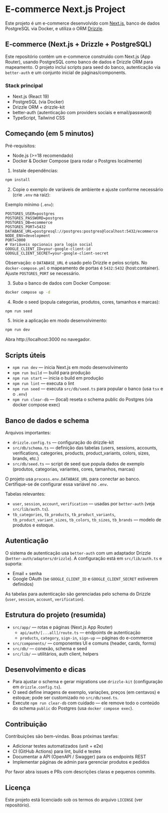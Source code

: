# E-commerce Next.js Project

Este projeto é um e-commerce desenvolvido com [Next.js](https://nextjs.org), banco de dados PostgreSQL via Docker, e utiliza o ORM [Drizzle](https://orm.drizzle.team/).

## E-commerce (Next.js + Drizzle + PostgreSQL)

Este repositório contém um e-commerce construído com Next.js (App Router), usando PostgreSQL como banco de dados e Drizzle ORM para mapeamento. O projeto inclui scripts para seed do banco, autenticação via `better-auth` e um conjunto inicial de páginas/components.

### Stack principal

- Next.js  (React 19)
- PostgreSQL (via Docker)
- Drizzle ORM + drizzle-kit
- better-auth (autenticação com providers sociais e email/password)
- TypeScript, Tailwind CSS

## Começando (em 5 minutos)

Pré-requisitos:

- Node.js (>=18 recomendado)
- Docker & Docker Compose (para rodar o Postgres localmente)

1) Instale dependências:

```bash
npm install
```

2) Copie o exemplo de variáveis de ambiente e ajuste conforme necessário (crie `.env` na raiz):

Exemplo mínimo (`.env`):

```env
POSTGRES_USER=postgres
POSTGRES_PASSWORD=postgres
POSTGRES_DB=ecommerce
POSTGRES_PORT=5432
DATABASE_URL=postgresql://postgres:postgres@localhost:5432/ecommerce
NODE_ENV=development
PORT=3000
# Variáveis opcionais para login social
GOOGLE_CLIENT_ID=your-google-client-id
GOOGLE_CLIENT_SECRET=your-google-client-secret
```

Observação: o `DATABASE_URL` é usado pelo Drizzle e pelos scripts. No `docker-compose.yml` o mapeamento de portas é `5432:5432` (host:container). Ajuste `POSTGRES_PORT` se necessário.

3) Suba o banco de dados com Docker Compose:

```bash
docker compose up -d
```

4) Rode o seed (popula categorias, produtos, cores, tamanhos e marcas):

```bash
npm run seed
```

5) Inicie a aplicação em modo desenvolvimento:

```bash
npm run dev
```

Abra http://localhost:3000 no navegador.

## Scripts úteis

- `npm run dev` — inicia Next.js em modo desenvolvimento
- `npm run build` — build para produção
- `npm run start` — inicia o build em produção
- `npm run lint` — executa o lint
- `npm run seed` — executa `src/db/seed.ts` para popular o banco (usa `tsx` e o `.env`)
- `npm run clear-db` — (local) reseta o schema public do Postgres (via docker compose exec)

## Banco de dados e schema

Arquivos importantes:

- `drizzle.config.ts` — configuração do drizzle-kit
- `src/db/schema.ts` — definição das tabelas (users, sessions, accounts, verifications, categories, products, product_variants, colors, sizes, brands, etc.)
- `src/db/seed.ts` — script de seed que popula dados de exemplo (produtos, categorias, variantes, cores, tamanhos, marcas)

O projeto usa `process.env.DATABASE_URL` para conectar ao banco. Certifique-se de configurar essa variável no `.env`.

Tabelas relevantes:

- `user`, `session`, `account`, `verification` — usadas por `better-auth` (veja `src/lib/auth.ts`).
- `tb_categories`, `tb_products`, `tb_product_variants`, `tb_product_variant_sizes`, `tb_colors`, `tb_sizes`, `tb_brands` — modelo de produtos e estoque.

## Autenticação

O sistema de autenticação usa `better-auth` com um adaptador Drizzle (`better-auth/adapters/drizzle`). A configuração está em `src/lib/auth.ts` e suporta:

- Email + senha
- Google OAuth (se `GOOGLE_CLIENT_ID` e `GOOGLE_CLIENT_SECRET` estiverem definidos)

As tabelas para autenticação são gerenciadas pelo schema do Drizzle (`user`, `session`, `account`, `verification`).

## Estrutura do projeto (resumida)

- `src/app/` — rotas e páginas (Next.js App Router)
	- `api/auth/[...all]/route.ts` — endpoints de autenticação
	- `products`, `category`, `sign-in`, `sign-up` — páginas do e-commerce
- `src/components/` — componentes UI e comuns (header, cards, forms)
- `src/db/` — conexão, schema e seed
- `src/lib/` — utilitários, auth client, helpers

## Desenvolvimento e dicas

- Para ajustar o schema e gerar migrations use `drizzle-kit` (configuração em `drizzle.config.ts`).
- O seed define imagens de exemplo, variações, preços (em centavos) e estoque; pode ser customizado no `src/db/seed.ts`.
- Execute `npm run clear-db` com cuidado — ele remove todo o conteúdo do schema `public` do Postgres (usa `docker compose exec`).

## Contribuição

Contribuições são bem-vindas. Boas próximas tarefas:

- Adicionar testes automatizados (unit + e2e)
- CI (GitHub Actions) para lint, build e testes
- Documentar a API (OpenAPI / Swagger) para os endpoints REST
- Implementar páginas de admin para gerenciar produtos e pedidos

Por favor abra issues e PRs com descrições claras e pequenos commits.

## Licença

Este projeto está licenciado sob os termos do arquivo `LICENSE` (ver repositório).

